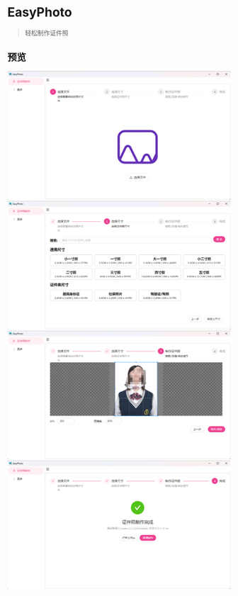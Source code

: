 # EasyPhoto

> 轻松制作证件照

## 预览

![img.png](doc/1.png)
![img.png](doc/img.png)
![img.png](doc/2.png)
![img.png](doc/3.png)
